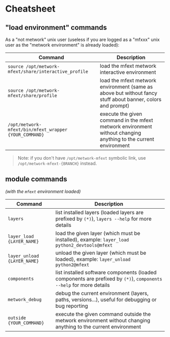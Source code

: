# Cheatsheet





## "load environment" commands

As a "not metwork" unix user (useless if you are logged as a "mfxxx" unix user as the "metwork environment" is already loaded):

| Command | Description |
| --- | --- |
| `source /opt/metwork-mfext/share/interactive_profile` | load the mfext metwork interactive environment |
| `source /opt/metwork-mfext/share/profile` | load the mfext metwork environment (same as above but without fancy stuff about banner, colors and prompt) |
| `/opt/metwork-mfext/bin/mfext_wrapper {YOUR_COMMAND}`| execute the given command in the mfext metwork environment without changing anything to the current environment |

> Note: if you don't have `/opt/metwork-mfext` symbolic link, use `/opt/metwork-mfext-{BRANCH}` instead.

## module commands


*(with the `mfext` environment loaded)*


| Command | Description |
| --- | --- |
| `layers` | list installed layers (loaded layers are prefixed by `(*)`), `layers --help` for more details |
| `layer_load {LAYER_NAME}` | load the given layer (which must be installed), example: `layer_load python2_devtools@mfext` |
| `layer_unload {LAYER_NAME}` | unload the given layer (which must be loaded), example: `layer_unload python2@mfext` |
| `components` | list installed software components (loaded components are prefixed by `(*)`), `components --help` for more details |
| `metwork_debug` | debug the current environment (layers, paths, versions...), useful for debugging or bug reporting |
| `outside {YOUR_COMMAND}`| execute the given command outside the metwork environment without changing anything to the current environment |



